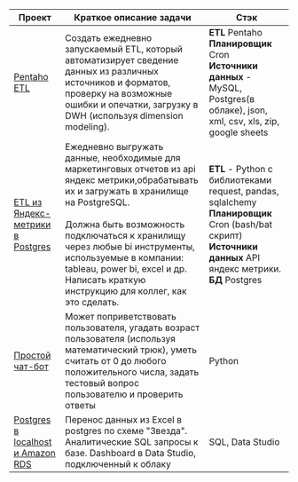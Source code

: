 | Проект      | Краткое описание задачи               | Стэк |
| ------------- |------------------| -----|
| [Pentaho ETL ](https://github.com/freemastera/projects/tree/master/pentaho)| Создать ежедневно запускаемый ETL, который автоматизирует сведение данных из различных источников и форматов, проверку на возможные ошибки и опечатки, загрузку в DWH (используя dimension modeling).  |**ETL** Pentaho<br>**Планировщик** Cron <br>**Источники данных** - MySQL, Postgres(в облаке), json, xml, csv, xls, zip, google sheets|
| [ETL из Яндекс-метрики в Postgres](https://github.com/freemastera/projects/tree/master/python/metrika_to_postgres) | Ежедневно выгружать данные, необходимые для маркетинговых отчетов из api яндекс метрики,обрабатывать их и загружать в хранилище на PostgreSQL.<br><br> Должна быть возможность подключаться к хранилищу через любые bi инструменты, используемые в компании: tableau, power bi, excel и др. Написать краткую инструкцию для коллег, как это сделать. |**ETL** - Python с библиотеками request, pandas, sqlalchemy <br>**Планировщик** Cron (bash/bat скрипт) <br>**Источники данных** API яндекс метрики. <br>**БД** Postgres 
| [Простой чат-бот](https://github.com/freemastera/projects/tree/master/python/simple_chat_bot) | Может поприветствовать пользователя, угадать возраст пользователя (используя математический трюк), уметь считать от 0 до любого положительного числа, задать тестовый вопрос пользователю и проверить ответы |Python
| [Postgres в localhost и Amazon RDS](https://github.com/freemastera/projects/tree/master/dbms/postgres/localhost) | Перенос данных из Excel в postgres по схеме "Звезда". Аналитические SQL запросы к базе. Dashboard в Data Studio, подключенный к облаку |SQL, Data Studio
